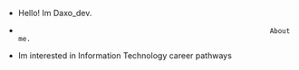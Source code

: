 - Hello! Im Daxo_dev.
-                                                                   About me.
- Im interested in Information Technology career pathways
